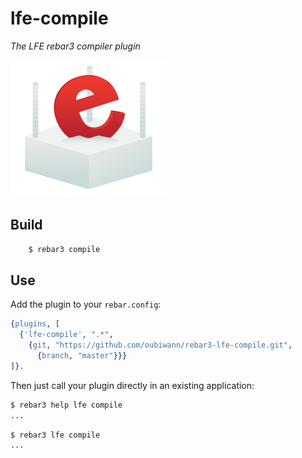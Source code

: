 lfe-compile
=====

*The LFE rebar3 compiler plugin*

<img src="resources/images/logo.png" />


Build
-----

```bash
    $ rebar3 compile
```


Use
---

Add the plugin to your ``rebar.config``:

```erlang
{plugins, [
  {'lfe-compile', ".*",
    {git, "https://github.com/oubiwann/rebar3-lfe-compile.git",
      {branch, "master"}}}
]}.
```

Then just call your plugin directly in an existing application:


```bash
$ rebar3 help lfe compile
...
```

```bash
$ rebar3 lfe compile
...
```

